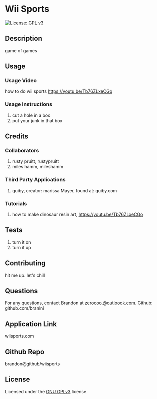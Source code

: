 # Wii Sports
  
[![License: GPL v3](https://img.shields.io/badge/License-GPLv3-blue.svg)](https://www.gnu.org/licenses/gpl-3.0)


## Description 
game of games

## Usage
### Usage Video
how to do wii sports
https://youtu.be/Tb76ZLxeCGo

### Usage Instructions
1. cut a hole in a box
2. put your junk in that box
 

## Credits
### Collaborators
1. rusty pruitt, rustypruitt
2. miles hamm, mileshamm
### Third Party Applications
1. quiby, creator: marissa Mayer, found at: quiby.com
### Tutorials
1. how to make dinosaur resin art, https://youtu.be/Tb76ZLxeCGo


## Tests
1. turn it on
2. turn it up

## Contributing
hit me up.  let's chill

## Questions
For any questions, contact Brandon at zerocoo.@outloook.com.
Github: github.com/branini 

## Application Link
wiisports.com

## Github Repo
brandon@github/wiisports

## License
Licensed under the [GNU GPLv3](LICENSE.txt) license.

